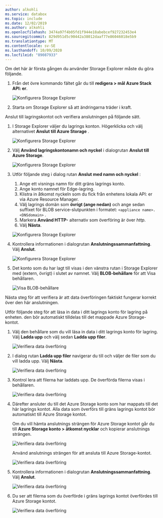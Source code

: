 ```yaml
---
author: alkohli
ms.service: databox
ms.topic: include
ms.date: 12/02/2019
ms.author: alkohli
ms.openlocfilehash: 3474a97f4b05fd1f944e18abebcef927232453e4
ms.sourcegitcommit: 829d951d5c90442a38012daaf77e86046018e5b9
ms.translationtype: MT
ms.contentlocale: sv-SE
ms.lasthandoff: 10/09/2020
ms.locfileid: "89087933"
---
```

Om det här är första gången du använder Storage Explorer måste du göra följande.

1. Från det övre kommando fältet går du till **redigera > mål Azure Stack API: er**.

    ![Konfigurera Storage Explorer](media/azure-stack-edge-gateway-verify-connection-storage-explorer/connect-with-storage-explorer-1.png)

2. Starta om Storage Explorer så att ändringarna träder i kraft.


Anslut till lagringskontot och verifiera anslutningen på följande sätt.

1. I Storage Explorer väljer du lagrings konton. Högerklicka och välj alternativet **Anslut till Azure Storage** . 

    ![Konfigurera Storage Explorer](media/azure-stack-edge-gateway-verify-connection-storage-explorer/connect-with-storage-explorer-2.png)

2. Välj **Använd lagringskontonamn och nyckel** i dialogrutan **Anslut till Azure Storage**.

    ![Konfigurera Storage Explorer](media/azure-stack-edge-gateway-verify-connection-storage-explorer/connect-with-storage-explorer-3.png)

2. Utför följande steg i dialog rutan **Anslut med namn och nyckel** :

    1. Ange ett visnings namn för ditt gräns lagrings konto. 
    2. Ange konto namnet för Edge-lagring.
    3. Klistra in åtkomst nyckeln som du fick från enhetens lokala API: er via Azure Resource Manager.
    4. Välj lagrings domän som **övrigt (ange nedan)** och ange sedan suffixet för BLOB service-slutpunkten i formatet: `<appliance name>.<DNSdomain>` . 
    5. Markera **Använd HTTP-** alternativ som överföring är över *http*. 
    6. Välj **Nästa**.

    ![Konfigurera Storage Explorer](media/azure-stack-edge-gateway-verify-connection-storage-explorer/connect-with-storage-explorer-4.png)    

3. Kontrollera informationen i dialogrutan **Anslutningssammanfattning**. Välj **Anslut**.

    ![Konfigurera Storage Explorer](media/azure-stack-edge-gateway-verify-connection-storage-explorer/connect-with-storage-explorer-5.png)

4. Det konto som du har lagt till visas i den vänstra rutan i Storage Explorer med (extern, övrigt) i slutet av namnet. Välj **BLOB-behållare** för att Visa behållaren.

    ![Visa BLOB-behållare](media/azure-stack-edge-gateway-verify-connection-storage-explorer/connect-with-storage-explorer-6.png)

Nästa steg för att verifiera är att data överföringen faktiskt fungerar korrekt över den här anslutningen.

Utför följande steg för att läsa in data i ditt lagrings konto för lagring på enheten. den bör automatiskt tilldelas till det mappade Azure Storage-kontot.

1. Välj den behållare som du vill läsa in data i ditt lagrings konto för lagring. Välj **Ladda upp** och välj sedan **Ladda upp filer**.

    ![Verifiera data överföring](media/azure-stack-edge-gateway-verify-connection-storage-explorer/verify-data-transfer-1.png)

2. I dialog rutan **Ladda upp filer** navigerar du till och väljer de filer som du vill ladda upp. Välj **Nästa**.

    ![Verifiera data överföring](media/azure-stack-edge-gateway-verify-connection-storage-explorer/verify-data-transfer-2.png)

3. Kontrol lera att filerna har laddats upp. De överförda filerna visas i behållaren.

    ![Verifiera data överföring](media/azure-stack-edge-gateway-verify-connection-storage-explorer/verify-data-transfer-3.png)

4. Därefter ansluter du till det Azure Storage konto som har mappats till det här lagrings kontot. Alla data som överförs till gräns lagrings kontot bör automatiskt till Azure Storage kontot. 
    
    Om du vill hämta anslutnings strängen för Azure Storage kontot går du till **Azure Storage konto > åtkomst nycklar** och kopierar anslutnings strängen.

    ![Verifiera data överföring](media/azure-stack-edge-gateway-verify-connection-storage-explorer/verify-data-transfer-5.png)

    Använd anslutnings strängen för att ansluta till Azure Storage-kontot.  

    ![Verifiera data överföring](media/azure-stack-edge-gateway-verify-connection-storage-explorer/verify-data-transfer-4.png)


5. Kontrollera informationen i dialogrutan **Anslutningssammanfattning**. Välj **Anslut**.

    ![Verifiera data överföring](media/azure-stack-edge-gateway-verify-connection-storage-explorer/verify-data-transfer-6.png)

6. Du ser att filerna som du överförde i gräns lagrings kontot överfördes till Azure Storage kontot.

    ![Verifiera data överföring](media/azure-stack-edge-gateway-verify-connection-storage-explorer/verify-data-transfer-7.png)